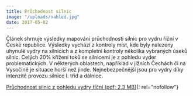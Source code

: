 ```yaml
---
title: Průchodnost silnic
image: "/uploads/nahled.jpg"
date: 2017-05-02
---
```

Článek shrnuje výsledky mapování průchodnosti silnic pro vydru říční v
České republice. Výsledky vychází z kontroly míst, kde byly nalezeny
uhynulé vydry na silnicích a z kompletní kontroly několika vybraných
úseků silnic. Celých 20% křížení toků se silnicemi je z pohledu vyder
problematických. V některých oblastech, například v jižních Čechách či
na Vysočině je situace horší než jinde. Nejnebezpečnější jsou pro vydry
díky intenzitě provozu silnice I. tříd a dálnice.



[Průchodnost silnic z pohledu vydry říční (pdf; 2,3
MB)](/uploads/12-pruchodnost-silnic-z-pohledu-vydry-ricni.pdf
"12-pruchodnost-silnic-z-p..."){: rel="nofollow"}

